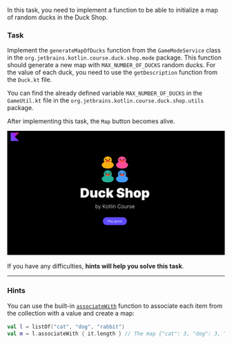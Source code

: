 In this task, you need to implement a
function to be able to initialize a map of random ducks in the Duck Shop.

### Task

Implement the `generateMapOfDucks` function from the `GameModeService` class in
the `org.jetbrains.kotlin.course.duck.shop.mode` package.
This function should generate a new map with `MAX_NUMBER_OF_DUCKS` random ducks. 
For the value of each duck, you need to use the `getDescription` function from the `Duck.kt` file.

You can find the already defined variable `MAX_NUMBER_OF_DUCKS`
in the `GameUtil.kt` file in the `org.jetbrains.kotlin.course.duck.shop.utils` package.

After implementing this task, the `Map` button becomes alive.

<div class="hint" title="Click me to view the expected state of the application after completing this task">

![Current state](../../utils/src/main/resources/images/duck/shop/states/state_3.gif)

</div>

If you have any difficulties, **hints will help you solve this task**.

----

### Hints

<div class="hint" title="Click me to learn how to create a map from a list">

You can use the built-in [`associateWith`](https://kotlinlang.org/api/latest/jvm/stdlib/kotlin.collections/associate-with.html) function to associate each item from the collection with a value and create a map:

```kotlin
val l = listOf("cat", "dog", "rabbit")
val m = l.associateWith { it.length } // The map {"cat": 3, "dog": 3, "rabbit": 6} will be created
```
</div>
